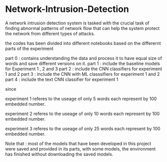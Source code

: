 # Network-Intrusion-Detection
A network intrusion detection system is tasked with the crucial task of finding abnormal patterns of network flow that can  help the system protect the network from different types of attacks.

the codes has been divided into different notebooks based on the differernt parts of the experiment

part 0 : contains understanding the data and process it to have equal size of words and save different versions on it. 
part 1 : include the baseline models for Experiment 1 , 2 and 3 
part 2 : include the CNN classifiers for experiment 1 and 2 
part 3 : include the CNN with ML classsifiers for experiment 1 and 2 
part 4 : include the text CNN classifier for experiment 1 

since 

experiment 1 referes to the useage of only 5 words each represent by 100 embedded number.

experiment 2 referes to the useage of only 10 words each represent by 100 embedded number.

experiment 3 referes to the useage of only 25 words each represent by 100 embedded number. 


Note that : 
most of the models that have been developed in this project were saved and provided in its parts, with some models, the environment has finished without downloading the saved models.

